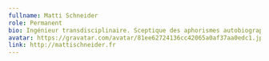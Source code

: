 ```yaml
---
fullname: Matti Schneider
role: Permanent
bio: Ingénieur transdisciplinaire. Sceptique des aphorismes autobiographiques.
avatar: https://gravatar.com/avatar/81ee62724136cc42065a0af37aa0edc1.jpg?s=512
link: http://mattischneider.fr
---
```

